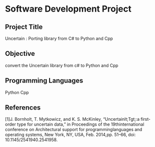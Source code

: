 # Software Development Project


## Project Title 
Uncertain <T> : Porting library from C# to Python and Cpp

## Objective 

convert the Uncertain<T> library from c# to Python and Cpp 

## Programming Languages 
Python
Cpp

## References 

[1]J. Bornholt, T. Mytkowicz, and K. S. McKinley, “Uncertainlt;Tgt;:a first-order type for uncertain data,” in Proceedings of the 19thinternational conference on Architectural support for programminglanguages and operating systems, New York, NY, USA, Feb. 2014,pp. 51–66, doi: 10.1145/2541940.2541958.
